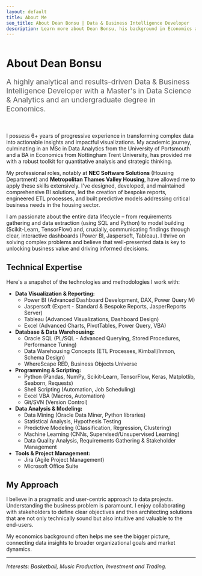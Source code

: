 ```yaml
---
layout: default
title: About Me
seo_title: About Dean Bonsu | Data & Business Intelligence Developer
description: Learn more about Dean Bonsu, his background in Economics and Data Science, technical expertise, and passion for solving problems with data.
---
```


<div style="display: flex; align-items: flex-start; gap: 30px; margin-bottom: 2rem;">
    <!-- Optional: Add a profile picture
    <img src="{{ '/assets/images/profile.jpg' | relative_url }}" alt="Dean Bonsu" style="width: 200px; height: 200px; border-radius: 50%; object-fit: cover; box-shadow: 0 4px 8px rgba(0,0,0,0.1);">
    -->
    <div style="flex:1;">
        <h1>About Dean Bonsu</h1>
        <p class="lead" style="font-size: 1.2rem; color: #555;">
            A highly analytical and results-driven Data & Business Intelligence Developer with a Master's in Data Science & Analytics and an undergraduate degree in Economics.
        </p>
    </div>
</div>

I possess 6+ years of progressive experience in transforming complex data into actionable insights and impactful visualizations. My academic journey, culminating in an MSc in Data Analytics from the University of Portsmouth and a BA in Economics from Nottingham Trent University, has provided me with a robust toolkit for quantitative analysis and strategic thinking.

My professional roles, notably at **NEC Software Solutions** (Housing Department) and **Metropolitan Thames Valley Housing**, have allowed me to apply these skills extensively. I've designed, developed, and maintained comprehensive BI solutions, led the creation of bespoke reports, engineered ETL processes, and built predictive models addressing critical business needs in the housing sector.

I am passionate about the entire data lifecycle – from requirements gathering and data extraction (using SQL and Python) to model building (Scikit-Learn, TensorFlow) and, crucially, communicating findings through clear, interactive dashboards (Power BI, Jaspersoft, Tableau). I thrive on solving complex problems and believe that well-presented data is key to unlocking business value and driving informed decisions.

## Technical Expertise

Here's a snapshot of the technologies and methodologies I work with:

- **Data Visualization & Reporting:**
  - Power BI (Advanced Dashboard Development, DAX, Power Query M)
  - Jaspersoft (Expert - Standard & Bespoke Reports, JasperReports Server)
  - Tableau (Advanced Visualizations, Dashboard Design)
  - Excel (Advanced Charts, PivotTables, Power Query, VBA)
- **Database & Data Warehousing:**
  - Oracle SQL (PL/SQL - Advanced Querying, Stored Procedures, Performance Tuning)
  - Data Warehousing Concepts (ETL Processes, Kimball/Inmon, Schema Design)
  - WhereScape RED, Business Objects Universe
- **Programming & Scripting:**
  - Python (Pandas, NumPy, Scikit-Learn, TensorFlow, Keras, Matplotlib, Seaborn, Requests)
  - Shell Scripting (Automation, Job Scheduling)
  - Excel VBA (Macros, Automation)
  - Git/SVN (Version Control)
- **Data Analysis & Modeling:**
  - Data Mining (Oracle Data Miner, Python libraries)
  - Statistical Analysis, Hypothesis Testing
  - Predictive Modeling (Classification, Regression, Clustering)
  - Machine Learning (CNNs, Supervised/Unsupervised Learning)
  - Data Quality Analysis, Requirements Gathering & Stakeholder Management
- **Tools & Project Management:**
  - Jira (Agile Project Management)
  - Microsoft Office Suite

## My Approach

I believe in a pragmatic and user-centric approach to data projects. Understanding the business problem is paramount. I enjoy collaborating with stakeholders to define clear objectives and then architecting solutions that are not only technically sound but also intuitive and valuable to the end-users.

My economics background often helps me see the bigger picture, connecting data insights to broader organizational goals and market dynamics.

---

_Interests: Basketball, Music Production, Investment and Trading._
